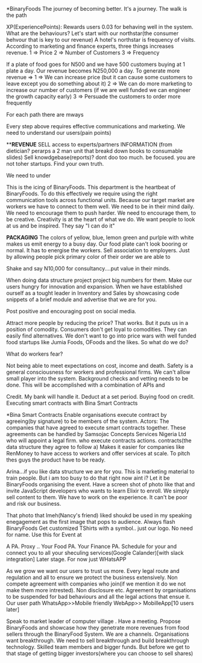 *BinaryFoods
The journey of becoming better. It's a journey. The walk is the path

XP(ExperiencePoints): Rewards users 0.03 for behaving well in the system.
What are the behaviours?
Let's start with our northstar(the consumer behvour that is key to  our revenue)
A hotel's northstar is frequency of visits.
According to marketing and finance experts, three things increases revenue.
    1 => Price 
    2 => Number of Customers
    3 => Frequency

If a plate of food goes for N500 and we have 500 customers buying at 1 plate a day.
Our revenue becomes N250,000 a day. 
To generate more revenue =>
    1 => We can increase price (but it can cause some customers to leave except you do something about it)
    2 => We can do more marketing to increase our number of customers (if we are well funded we can engineer the growth capacity early)
    3 => Persuade the customers to order more frequently

For each path there are mways 

Every step above requires effective communications and marketing.
We need to understand our users(pain points)

****REVENUE** SELL access to experts/partners INFORMATION (from dietician? perarps a 2 man unit that breakd down books to consumable slides)
Sell knowdgebase(reports)? dont doo too much. be focused. you are not toher startups.
Find your own truth.

We need to under

This is the icing of BinaryFoods. This department is the heartbeat of BinaryFoods.
To do this effectively we require using the right communication tools across functional units.
Because our target market are workers we have to connect to them well.
We need to be in their mind daily. We need to encourage them to push harder. We need to encourage them, to be creative.
Creativity is at the heart of what we do. We want people to look at us and be inspired. They say "I can do it" 

****PACKAGING****
The colors of yellow, blue, lemon green and purlple with white makes us emit energy to a busy day. 
Our food plate can't look booring or normal. It has to energise the workers.
Sell association to employers. Just by allowing people pick primary color of their order we are able to 

Shake and say N10,000 for consultancy....put value in their minds.

When doing data structure project project big numbers for them. Make our users hungry for innovation and expansion.
When we have established ourself as a tought leader in Inventory and Sales by showcasing code snippets of a brief module and advertise that we are for you.

Post positive and encouraging post on social media.



Attract more people by reducing the price? That works. But it puts us in a position of comodity.
Consumers don't get loyal to comodities. They can easily find alternatives. We don't want to go into price wars with well funded food startups like Jumia Foods, OFoods and the likes. So what do we do?

What do workers fear?

Not being able to meet expectations on cost, income and death. Safety is a general consciousness for workers and professional firms.
We can't allow small player into the system. Background checks and vetting needs to be done. This will be accomplished with a combination of APIs and

Credit. My bank will handle it. Deduct at a set period. Buying food on credit. 
Executing smart contracts with Bina Smart Contracts


*Bina Smart Contracts
Enable organisations execute contract by agreeing(by signature) to be members of the system.
Actors: The companies that have agreed to execute smart contracts together. These agreements can be handled by Samsojac Concepts Services Nigeria Ltd who will appoint a legal firm.
 who execute contracts actions. contracts(the data structure they agree to follow a)
Makes it easier for companies like RenMoney to have access to workers and offer services at scale.
To pitch thes guys the product have to be ready.


Arina...if you like data structure we are for you. This is marketing material to train people. But i am too busy to do that right now aint i?
Let it be BinaryFoods organising the event. Have a screen shot of photo like that and invite JavaScript developers who wants to learn Elixir to enroll.
We simply sell content to them. We have to work on the experience. It can't be poor and risk our business.

That photo that Imeh(Nancy's friend) liked shoukd be used in my speaking enegagement as the first image that pops to audience. Always flash BinaryFoods
Get customized TShirts with a symbol.. just our logo. No need for name.
Use this for Event at 

A PA. Proxy .. Your Food PA. Your Finance PA. Schedule for your and connect you to all your sheculing services(Google Calander)[with slack integration]
Later stage. For now just WHatsAPP

As we grow we want our users to trust us more. Every legal route and regulation and all to ensure we protect the business extensively.
Non compete agreement with companies who join(if we mention it do we not make them more intrested). Non disclosure etc.
Agreement by organisations to be suspended for bad behaviours and all the legal actions that ensue it.
Our user path
WhatsApp>>Mobile friendly WebApp>> MobilleApp[10 users later]

Speak to market leader of computer village . Have a meeting. Propose BinaryFoods and showcase how they genetrate more revenues from food sellers through the BinaryFood System.
We are a channels. Organisations want breakthrough. We need to sell breakthrough and build breakthrough technology. 
Skilled team members and bigger funds. But before we get to that stage of getting bigger investors(where you can choose to sell shares) 


